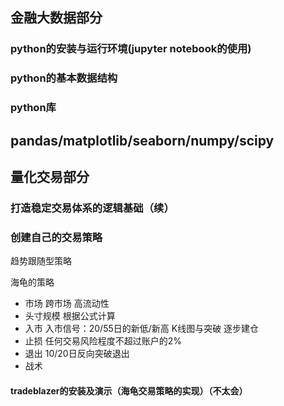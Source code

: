 ## 金融大数据部分
### python的安装与运行环境(jupyter notebook的使用)
### python的基本数据结构
### python库
pandas/matplotlib/seaborn/numpy/scipy
---
## 量化交易部分
### 打造稳定交易体系的逻辑基础（续）
### 创建自己的交易策略
趋势跟随型策略

海龟的策略                    
* 市场             跨市场 高流动性
* 头寸规模      根据公式计算
* 入市             入市信号：20/55日的新低/新高    K线图与突破    逐步建仓
* 止损             任何交易风险程度不超过账户的2%
* 退出             10/20日反向突破退出
* 战术
#### tradeblazer的安装及演示（海龟交易策略的实现）（不太会）
